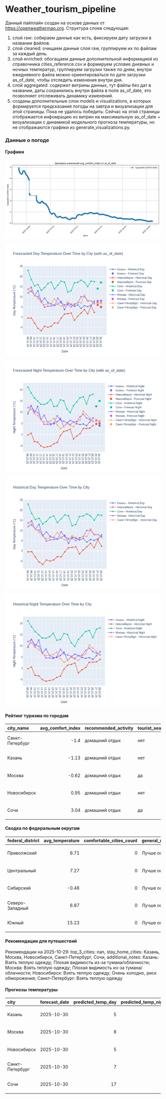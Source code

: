 # Weather_tourism_pipeline
Данный пайплайн создан на основе данных от https://openweathermap.org.
Структура слоев следующая:
  1) слой raw: 
  собираем данные как есть, фиксируем дату загрузки в названии файлов.
  2) слой cleaned:
  очищаем данные слоя raw, группируем их по файлам за каждый день.
  3) слой enriched:
  обогащаем данные дополнительной информацией из справочника cities_reference.csv и формируем условие дневных и ночных температур,
  группируем загрузки также по дням, внутри ежедневного файла можно ориентироваться по дате загрузки as_of_date, чтобы отследить изменения внутри дня.
  4) слой aggregated:
   содержит витрины данных, тут файлы без дат в названии, даты сохранились внутри файла в поле as_of_date, это позволняет отслеживать динамику изменений.
  6) созданы дополнительные слои models и visualizations, в которых формируется предсказания погоды на завтра и визуализации для этой страницы.
  Пока не удалось победить: Сейчас на этой страницы отображается инфомрацию из витрин на максимальную as_of_date + визуализации с динамикой модельного прогноза температуры, 
  но не отображаются графики из generate_visualizations.py.
<!-- WEATHER DATA START -->
### Данные о погоде

#### Графики
![Comfort Index Trend](data/visualizations/comfort_index_trend.png)

![Forecasted Day Temperature](data/visualizations/forecasted_day_temperature.png)

![Forecasted Night Temperature](data/visualizations/forecasted_night_temperature.png)

![Historical Day Temperature](data/visualizations/historical_day_temperature.png)

![Historical Night Temperature](data/visualizations/historical_night_temperature.png)

#### Рейтинг туризма по городам
| city_name       |   avg_comfort_index | recommended_activity   | tourist_season_match   | tourism_season   | tour_recommendation       | as_of_date          |
|:----------------|--------------------:|:-----------------------|:-----------------------|:-----------------|:--------------------------|:--------------------|
| Санкт-Петербург |               -1.4  | домашний отдых         | нет                    | Май-Сентябрь     | домашний отдых вне сезона | 2025-10-29 23:22:00 |
| Казань          |               -1.13 | домашний отдых         | нет                    | Май-Сентябрь     | домашний отдых вне сезона | 2025-10-29 23:22:00 |
| Москва          |               -0.62 | домашний отдых         | да                     | Круглогодично    | домашний отдых в сезон    | 2025-10-29 23:22:00 |
| Новосибирск     |                0.95 | домашний отдых         | нет                    | Июнь-Август      | домашний отдых вне сезона | 2025-10-29 23:22:00 |
| Сочи            |                3.04 | домашний отдых         | да                     | Май-Октябрь      | домашний отдых в сезон    | 2025-10-29 23:22:00 |

#### Сводка по федеральным округам
| federal_district   |   avg_temperature |   comfortable_cities_count | general_recommendation   | as_of_date          |
|:-------------------|------------------:|---------------------------:|:-------------------------|:--------------------|
| Приволжский        |              6.71 |                          0 | Лучше остаться дома      | 2025-10-29 23:22:00 |
| Центральный        |              7.27 |                          0 | Лучше остаться дома      | 2025-10-29 23:22:00 |
| Сибирский          |             -0.48 |                          0 | Лучше остаться дома      | 2025-10-29 23:22:00 |
| Северо-Западный    |              6.87 |                          0 | Лучше остаться дома      | 2025-10-29 23:22:00 |
| Южный              |             15.23 |                          0 | Лучше остаться дома      | 2025-10-29 23:22:00 |

#### Рекомендации для путешествий
Рекомендации на 2025-10-29: top_3_cities: nan, stay_home_cities: Казань, Москва, Новосибирск, Санкт-Петербург, Сочи, additional_notes: Казань: Взять теплую одежду; Плохая видимость из-за тумана/облачности; Москва: Взять теплую одежду; Плохая видимость из-за тумана/облачности; Новосибирск: Взять теплую одежду; Очень холодно, риск обморожения; Санкт-Петербург: Взять теплую одежду

#### Прогнозы температуры
| city            | forecast_date   |   predicted_temp_day |   predicted_temp_night | model_type       | as_of_date          |
|:----------------|:----------------|---------------------:|-----------------------:|:-----------------|:--------------------|
| Казань          | 2025-10-30      |                    5 |                      4 | LinearRegression | 2025-10-29 23:22:30 |
| Москва          | 2025-10-30      |                    8 |                      6 | LinearRegression | 2025-10-29 23:22:30 |
| Новосибирск     | 2025-10-30      |                    5 |                      5 | LinearRegression | 2025-10-29 23:22:30 |
| Санкт-Петербург | 2025-10-30      |                    7 |                      6 | LinearRegression | 2025-10-29 23:22:30 |
| Сочи            | 2025-10-30      |                   17 |                     15 | LinearRegression | 2025-10-29 23:22:30 |


<!-- WEATHER DATA END -->
